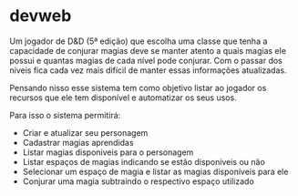 # devweb

Um jogador de D&D (5ª edição) que escolha uma classe que tenha a capacidade de conjurar magias deve se manter atento a quais magias ele possui e quantas magias de cada nível pode conjurar. Com o passar dos níveis fica cada vez mais difícil de manter essas informações atualizadas.

Pensando nisso esse sistema tem como objetivo listar ao jogador os recursos que ele tem disponível e automatizar os seus usos.

Para isso o sistema permitirá:

- Criar e atualizar seu personagem
- Cadastrar magias aprendidas
- Listar magias disponiveis para o personagem
- Listar espaços de magias indicando se estão disponíveis ou não
- Selecionar um espaço de magia e listar as magias disponíveis para ele
- Conjurar uma magia subtraindo o respectivo espaço utilizado
